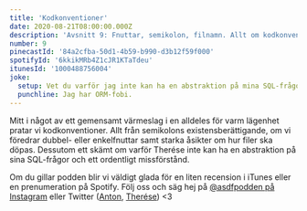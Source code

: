 ```yaml
---
title: 'Kodkonventioner'
date: 2020-08-21T08:00:00.000Z
description: 'Avsnitt 9: Fnuttar, semikolon, filnamn. Allt om kodkonventioner!'
number: 9
pinecastId: '84a2cfba-50d1-4b59-b990-d3b12f59f000'
spotifyId: '6kkikMRb4Z1cJR1KTaTdeu'
itunesId: '1000488756004'
joke:
  setup: Vet du varför jag inte kan ha en abstraktion på mina SQL-frågor?
  punchline: Jag har ORM-fobi.
---
```


Mitt i något av ett gemensamt värmeslag i en alldeles för varm lägenhet pratar vi kodkonventioner. Allt från semikolons existensberättigande, om vi föredrar dubbel- eller enkelfnuttar samt starka åsikter om hur filer ska döpas. Dessutom ett skämt om varför Therése inte kan ha en abstraktion på sina SQL-frågor och ett ordentligt missförstånd.

Om du gillar podden blir vi väldigt glada för en liten recension i iTunes eller en prenumeration på Spotify. Följ oss och säg hej på [@asdfpodden på Instagram](https://www.instagram.com/asdfpodden/) eller Twitter ([Anton](https://twitter.com/Awnton), [Therése](https://twitter.com/tkomstadius)) &lt;3
